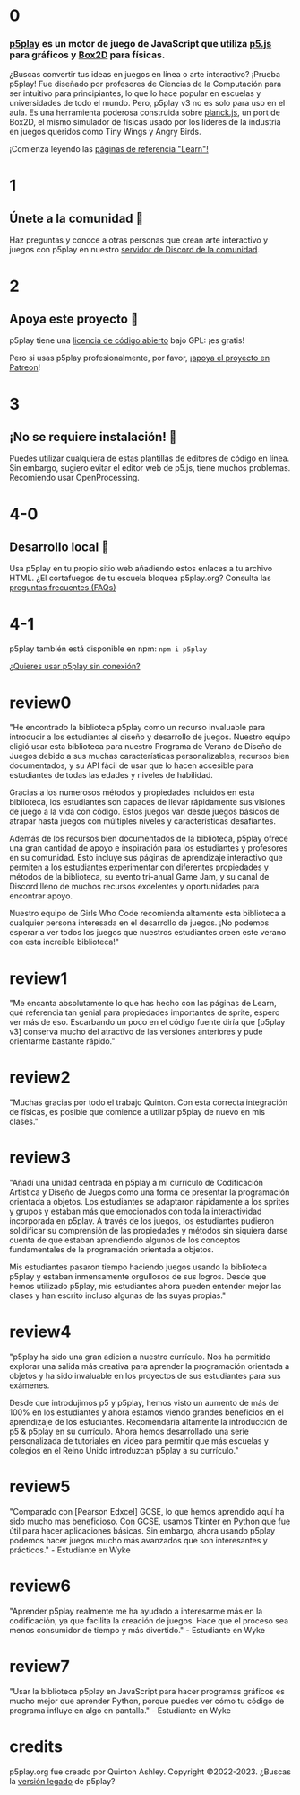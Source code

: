 # 0

### [p5play](https://github.com/quinton-ashley/p5play) es un motor de juego de JavaScript que utiliza [p5.js](http://p5js.org/) para gráficos y [Box2D](https://piqnt.com/planck.js/) para físicas.

¿Buscas convertir tus ideas en juegos en línea o arte interactivo? ¡Prueba p5play! Fue diseñado por profesores de Ciencias de la Computación para ser intuitivo para principiantes, lo que lo hace popular en escuelas y universidades de todo el mundo. Pero, p5play v3 no es solo para uso en el aula. Es una herramienta poderosa construida sobre [planck.js](https://piqnt.com/planck.js/), un port de Box2D, el mismo simulador de físicas usado por los líderes de la industria en juegos queridos como Tiny Wings y Angry Birds.

¡Comienza leyendo las [páginas de referencia "Learn"!](learn)

# 1

## Únete a la comunidad 👾

Haz preguntas y conoce a otras personas que crean arte interactivo y juegos con p5play en nuestro [servidor de Discord de la comunidad](https://discord.gg/3UTbqUgmPF).

# 2

## Apoya este proyecto 🤝

p5play tiene una [licencia de código abierto](https://github.com/quinton-ashley/p5play-web/blob/main/LICENSING.md) bajo GPL: ¡es gratis!

Pero si usas p5play profesionalmente, por favor, ¡[apoya el proyecto en Patreon](https://www.patreon.com/p5play)!

# 3

## ¡No se requiere instalación! 🤩

Puedes utilizar cualquiera de estas plantillas de editores de código en línea. Sin embargo, sugiero evitar el editor web de p5.js, tiene muchos problemas. Recomiendo usar OpenProcessing.

# 4-0

## Desarrollo local 🔨

Usa p5play en tu propio sitio web añadiendo estos enlaces a tu archivo HTML. ¿El cortafuegos de tu escuela bloquea p5play.org? Consulta las [preguntas frecuentes (FAQs)](https://github.com/quinton-ashley/p5play/wiki/FAQ#school-firewall-blocking-p5playorg)

# 4-1

p5play también está disponible en npm: `npm i p5play`

[¿Quieres usar p5play sin conexión?](https://github.com/quinton-ashley/p5play/wiki/Get-Started)

# review0

"He encontrado la biblioteca p5play como un recurso invaluable para introducir a los estudiantes al diseño y desarrollo de juegos. Nuestro equipo eligió usar esta biblioteca para nuestro Programa de Verano de Diseño de Juegos debido a sus muchas características personalizables, recursos bien documentados, y su API fácil de usar que lo hacen accesible para estudiantes de todas las edades y niveles de habilidad.

Gracias a los numerosos métodos y propiedades incluidos en esta biblioteca, los estudiantes son capaces de llevar rápidamente sus visiones de juego a la vida con código. Estos juegos van desde juegos básicos de atrapar hasta juegos con múltiples niveles y características desafiantes.

Además de los recursos bien documentados de la biblioteca, p5play ofrece una gran cantidad de apoyo e inspiración para los estudiantes y profesores en su comunidad. Esto incluye sus páginas de aprendizaje interactivo que permiten a los estudiantes experimentar con diferentes propiedades y métodos de la biblioteca, su evento tri-anual Game Jam, y su canal de Discord lleno de muchos recursos excelentes y oportunidades para encontrar apoyo.

Nuestro equipo de Girls Who Code recomienda altamente esta biblioteca a cualquier persona interesada en el desarrollo de juegos. ¡No podemos esperar a ver todos los juegos que nuestros estudiantes creen este verano con esta increíble biblioteca!"

# review1

"Me encanta absolutamente lo que has hecho con las páginas de Learn, qué referencia tan genial para propiedades importantes de sprite, espero ver más de eso. Escarbando un poco en el código fuente diría que [p5play v3] conserva mucho del atractivo de las versiones anteriores y pude orientarme bastante rápido."

# review2

"Muchas gracias por todo el trabajo Quinton. Con esta correcta integración de físicas, es posible que comience a utilizar p5play de nuevo en mis clases."

# review3

"Añadí una unidad centrada en p5play a mi currículo de Codificación Artística y Diseño de Juegos como una forma de presentar la programación orientada a objetos. Los estudiantes se adaptaron rápidamente a los sprites y grupos y estaban más que emocionados con toda la interactividad incorporada en p5play. A través de los juegos, los estudiantes pudieron solidificar su comprensión de las propiedades y métodos sin siquiera darse cuenta de que estaban aprendiendo algunos de los conceptos fundamentales de la programación orientada a objetos.

Mis estudiantes pasaron tiempo haciendo juegos usando la biblioteca p5play y estaban inmensamente orgullosos de sus logros. Desde que hemos utilizado p5play, mis estudiantes ahora pueden entender mejor las clases y han escrito incluso algunas de las suyas propias."

# review4

"p5play ha sido una gran adición a nuestro currículo. Nos ha permitido explorar una salida más creativa para aprender la programación orientada a objetos y ha sido invaluable en los proyectos de sus estudiantes para sus exámenes.

Desde que introdujimos p5 y p5play, hemos visto un aumento de más del 100% en los estudiantes y ahora estamos viendo grandes beneficios en el aprendizaje de los estudiantes. Recomendaría altamente la introducción de p5 & p5play en su currículo. Ahora hemos desarrollado una serie personalizada de tutoriales en video para permitir que más escuelas y colegios en el Reino Unido introduzcan p5play a su currículo."

# review5

"Comparado con [Pearson Edxcel] GCSE, lo que hemos aprendido aquí ha sido mucho más beneficioso. Con GCSE, usamos Tkinter en Python que fue útil para hacer aplicaciones básicas. Sin embargo, ahora usando p5play podemos hacer juegos mucho más avanzados que son interesantes y prácticos." - Estudiante en Wyke

# review6

"Aprender p5play realmente me ha ayudado a interesarme más en la codificación, ya que facilita la creación de juegos. Hace que el proceso sea menos consumidor de tiempo y más divertido." - Estudiante en Wyke

# review7

"Usar la biblioteca p5play en JavaScript para hacer programas gráficos es mucho mejor que aprender Python, porque puedes ver cómo tu código de programa influye en algo en pantalla." - Estudiante en Wyke

# credits

p5play.org fue creado por Quinton Ashley. Copyright ©2022-2023. ¿Buscas la [versión legado](https://quinton-ashley.github.io/p5play-web-archive/v2) de p5play?
